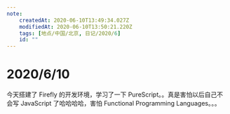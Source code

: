 ```yaml
---
note:
    createdAt: 2020-06-10T13:49:34.027Z
    modifiedAt: 2020-06-10T13:50:21.220Z
    tags: [地点/中国/北京, 日记/2020/6]
    id: ""
---
```

# 2020/6/10

今天搭建了 Firefly 的开发环境，学习了一下 PureScript。。真是害怕以后自己不会写 JavaScript 了哈哈哈哈，害怕 Functional Programming Languages。。。